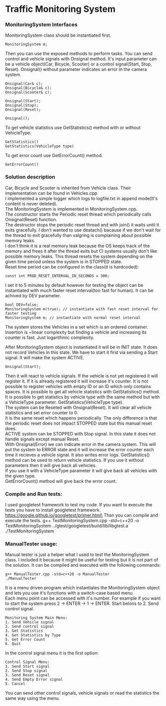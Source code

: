 # Traffic Monitoring System
### MonitoringSystem Interfaces
MonitoringSystem class should be instantiated first.
```
MonitoringSystem m;
```
Then you can use the exposed methods to perform tasks.
You can send control and vehicle signals with Onsignal method.
It's input parameter can be a vehicle object(Car, Bicycle, Scooter) or a control signal(Start, Stop, Reset).
Onsignal() without parameter indicates an error in the camera system.
```
Onsignal(Car& c);
Onsignal(Bicycle& c);
Onsignal(Scooter& c);

Onsignal(Start);
Onsignal(Stop);
Onsignal(Reset);

Onsignal();
```

To get vehicle statistics use GetStatistics() method with or without VehicleType.
```
GetStatistics()
GetStatistics(VehicleType type)
```

To get error count use GetErrorCount() method.
```
GetErrorCount()
```

### Solution description
Car, Bicycle and Scooter is inherited from Vehicle class. Their implementation can be found in Vehicles.cpp\
I implemented a simple logger which logs to logfile.txt in append mode(It's content is never deleted).\
The MonitoringSystem is implemented in MonitoringSystem.cpp.\
The constructor starts the Periodic reset thread which periodically calls Onsignal(Reset) function.\
The destructor stops the periodic reset thread and with join() it waits until it exits gracefully.
I don't wanted to use deatach() bacause if we don't wait for the thread to exit gracefully than valgring is complaining about possible memory leaks.\
I don't think it is a real memory leak because the OS keeps track of the memory and frees it after the thread exits but CI systems usually don't like possible memory leaks.
This thread resets the system depending on the given time period unless the system is in STOPPED state.\
Reset time period can be configured in the class(it is hardcoded):
```
const int PROD_RESET_INTERVAL_IN_SECONDS = 300;
```
I set it to 5 minutes by default however for testing the object can be instantiated with much faster reset interval(too fast for human).
It can be achived by DEV parameter.
```
bool DEV=false;
MonitoringSystem m(true); // instantiate with fast reset interval for faster testing
MonitoringSystem m; // instantiate with normal reset interval
```
The system stores the Vehicles in a set which is an ordered container. Insertion is ~linear complexity but finding a vehicle and increasing its counter is fast. Just logarithmic complexity.

After MonitoringSystem object is instantiated it will be in INIT state. It does not record Vehicles in this state. We have to start it first via sending a Start signal. It will make the system ACTIVE.
```
Onsignal(Start);
```
Then it will react to vehicle signals. If the vehicle is not yet registered it will register it. If it is already registered it will increase it's counter. It is not possible to register vehicles with empty ID or an ID which only contains spaces.
It is possible to get all vehicle statistics with GetStatistics() method.\
It is possible to get statistics by vehicle type with the same method but with a VehicleType parameter. GetStatistics(VehicleType type).\
The system can be Reseted with Onsignal(Reset). It will clear all vehicle statistics and set error counter to 0.\
It is the same reset which happens periodically. The only difference is that the periodic reset does not impact STOPPED state but this manual reset does.\
ACTIVE system can be STOPPED with Stop signal. In this state it does not handle signals except manual Reset.\
With Onsignal(Error) we can indicate error in the camera system. This will put the system to ERROR state and it will increase the error counter each time it recieves a vehicle signal. It also writes error logs.
GetStatistics() method can be used to return vehicle statistics. If you use it without parameters then it will give back all vehicles.\
If you use it with a VehicleType parameter it will give back all vehicles with the given type.\
GetErrorCount() method will give back the error count.

### Compile and Run tests:
I used googletest framework to test my code. If you want to execute the tests you have to install googletest framework.\
https://google.github.io/googletest/primer.html\
Than you can compile and execute the tests.
g++ TestMonitoringSystem.cpp -std=c++20 -o TestMonitoringSystem ../gtest/googletest/build/lib/libgtest.a\
./TestMonitoringSystem

### ManualTester usage:
Manual tester is just a helper what I used to test the MonitoringSystem class. I included it because it might be useful for testing but it is not part of the solution.
It can be compiled and executed with the following commands:
```
g++ ManualTester.cpp -std=c++20 -o ManualTester
./ManualTester
```
It is a menu driven program which instantiates the MonitoringSystem object and lets you use it's functions with a switch-case based menu.\
Each menu point can be accessed with it's number.
For example if you want to start the system press 2 -> ENTER -> 1 -> ENTER.
Start belons to 2. Send control signal.
```
Monitoring System Main Menu:
1. Send Vehicle signal
2. Send control signal
3. Get Statistics
4. Get Statistics by Type
5. Get Error Count
6. Quit
```
In the control signal menu it is the first option:
```
Control Signal Menu:
1. Send Start signal
2. Send Stop signal
3. Send Reset signal
4. Send Empty Error signal
5. Cancel
```
You can send other control signals, vehicle signals or read the statistics the same way using the menu.
